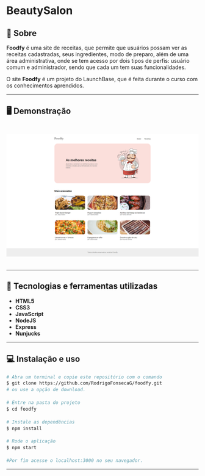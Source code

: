 # BeautySalon



## 📝 Sobre

**Foodfy** é uma site de receitas, que permite que usuários possam ver as receitas cadastradas, seus ingredientes, modo de preparo, além de uma área administrativa, onde se tem acesso por dois tipos de perfis: usuário comum e administrador, sendo que cada um tem suas funcionalidades.
  
O site **Foodfy** é um projeto do LaunchBase, que é feita durante o curso com os conhecimentos aprendidos.

---------

## 🖥️ Demonstração

<h1>
    <img src="home.png"
</h1> 



----------




## 🚀 Tecnologias e ferramentas utilizadas

- **HTML5**
- **CSS3**
- **JavaScript**
- **NodeJS**
- **Express**
- **Nunjucks**

---------

## 💻 Instalação e uso

```bash
# Abra um terminal e copie este repositório com o comando
$ git clone https://github.com/RodrigoFonsecaG/foodfy.git
# ou use a opção de download.

# Entre na pasta do projeto 
$ cd foodfy

# Instale as dependências
$ npm install

# Rode o aplicação
$ npm start

#Por fim acesse o localhost:3000 no seu navegador.
```

-----------



